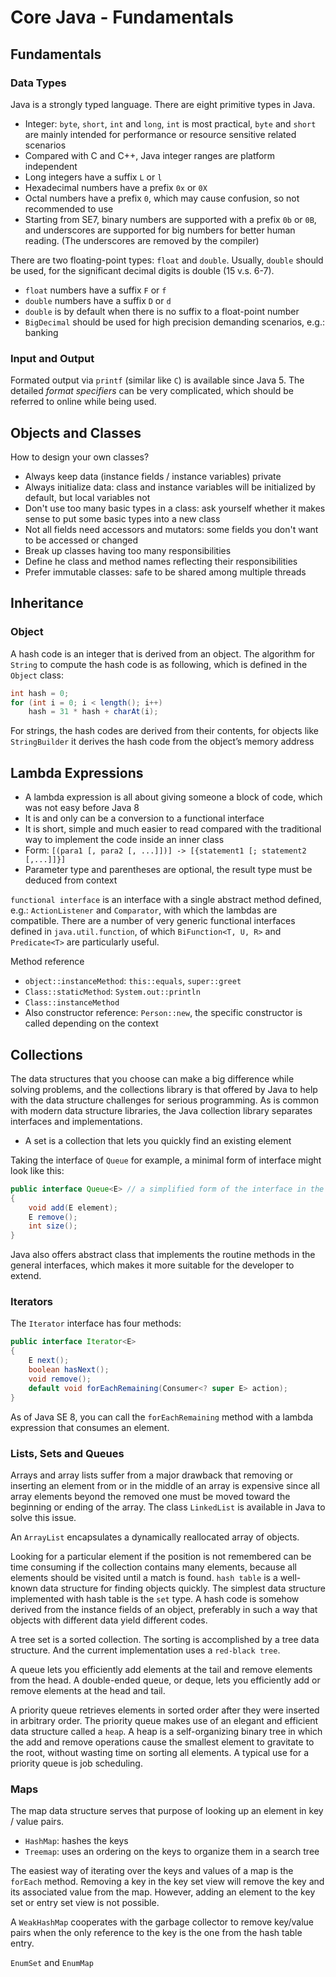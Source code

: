 # Core Java - Fundamentals

## Fundamentals

### Data Types

Java is a strongly typed language. There are eight primitive types in Java.

* Integer: `byte`, `short`, `int` and `long`, `int` is most practical, `byte`
  and `short` are mainly intended for performance or resource sensitive related
  scenarios
* Compared with C and C++, Java integer ranges are platform independent
* Long integers have a suffix `L` or `l`
* Hexadecimal numbers have a prefix `0x` or `0X`
* Octal numbers have a prefix `0`, which may cause confusion, so not recommended
  to use
* Starting from SE7, binary numbers are supported with a prefix `0b` or `0B`,
  and underscores are supported for big numbers for better human reading. (The
  underscores are removed by the compiler)

There are two floating-point types: `float` and `double`. Usually, `double`
should be used, for the significant decimal digits is double (15 v.s. 6-7).

* `float` numbers have a suffix `F` or `f`
* `double` numbers have a suffix `D` or `d`
* `double` is by default when there is no suffix to a float-point number
* `BigDecimal` should be used for high precision demanding scenarios, e.g.:
  banking

### Input and Output

Formated output via `printf` (similar like `C`) is available since Java 5. The
detailed *format specifiers* can be very complicated, which should be referred
to online while being used.

## Objects and Classes

How to design your own classes?

* Always keep data (instance fields / instance variables) private
* Always initialize data: class and instance variables will be initialized by
  default, but local variables not
* Don't use too many basic types in a class: ask yourself whether it makes sense
  to put some basic types into a new class
* Not all fields need accessors and mutators: some fields you don't want to be
  accessed or changed
* Break up classes having too many responsibilities
* Define he class and method names reflecting their responsibilities
* Prefer immutable classes: safe to be shared among multiple threads

## Inheritance

### Object

A hash code is an integer that is derived from an object. The algorithm for
`String` to compute the hash code is as following, which is defined in the
`Object` class:

```java
int hash = 0;
for (int i = 0; i < length(); i++)
    hash = 31 * hash + charAt(i);
```

For strings, the hash codes are derived from their contents, for objects like
`StringBuilder` it derives the hash code from the object’s memory address

## Lambda Expressions

* A lambda expression is all about giving someone a block of code, which was not
  easy before Java 8
* It is and only can be a conversion to a functional interface
* It is short, simple and much easier to read compared with the traditional way
  to implement the code inside an inner class
* Form: `[(para1 [, para2 [, ...]])] -> [{statement1 [; statement2 [,...]]}]`
* Parameter type and parentheses are optional, the result type must be deduced
  from context

`functional interface` is an interface with a single abstract method defined,
e.g.: `ActionListener` and `Comparator`, with which the lambdas are compatible.
There are a number of very generic functional interfaces defined in
`java.util.function`, of which `BiFunction<T, U, R>` and `Predicate<T>` are
particularly useful.

Method reference

* `object::instanceMethod`: `this::equals`, `super::greet`
* `Class::staticMethod`: `System.out::println`
* `Class::instanceMethod`
* Also constructor reference: `Person::new`, the specific constructor is called
  depending on the context

## Collections

The data structures that you choose can make a big difference while solving
problems, and the collections library is that offered by Java to help with the
data structure challenges for serious programming. As is common with modern data
structure libraries, the Java collection library separates interfaces and
implementations.

* A set is a collection that lets you quickly find an existing element

Taking the interface of `Queue` for example, a minimal form of interface might
look like this:

```java
public interface Queue<E> // a simplified form of the interface in the standard library
{
    void add(E element);
    E remove();
    int size();
}
```

Java also offers abstract class that implements the routine methods in the
general interfaces, which makes it more suitable for the developer to extend.

### Iterators

The `Iterator` interface has four methods:

```java
public interface Iterator<E>
{
    E next();
    boolean hasNext();
    void remove();
    default void forEachRemaining(Consumer<? super E> action);
}
```

As of Java SE 8, you can call the `forEachRemaining` method with a lambda
expression that consumes an element.

### Lists, Sets and Queues

Arrays and array lists suffer from a major drawback that removing or inserting
an element from or in the middle of an array is expensive since all array
elements beyond the removed one must be moved toward the beginning or ending of
the array. The class `LinkedList` is available in Java to solve this issue.

An `ArrayList` encapsulates a dynamically reallocated array of objects.

Looking for a particular element if the position is not remembered can be time
consuming if the collection contains many elements, because all elements should
be visited until a match is found. `hash table` is a well-known data structure
for finding objects quickly. The simplest data structure implemented with hash
table is the `set` type. A hash code is somehow derived from the instance fields
of an object, preferably in such a way that objects with different data yield
different codes.

A tree set is a sorted collection. The sorting is accomplished by a tree data
structure. And the current implementation uses a `red-black tree`.

A queue lets you efficiently add elements at the tail and remove elements from
the head. A double-ended queue, or deque, lets you efficiently add or remove
elements at the head and tail.

A priority queue retrieves elements in sorted order after they were inserted in
arbitrary order. The priority queue makes use of an elegant and efficient data
structure called a `heap`. A heap is a self-organizing binary tree in which the
add and remove operations cause the smallest element to gravitate to the root,
without wasting time on sorting all elements. A typical use for a priority queue
is job scheduling.

### Maps

The map data structure serves that purpose of looking up an element in key / value pairs.

* `HashMap`: hashes the keys
* `Treemap`: uses an ordering on the keys to organize them in a search tree

The easiest way of iterating over the keys and values of a map is the `forEach`
method. Removing a key in the key set view will remove the key and its
associated value from the map. However, adding an element to the key set or
entry set view is not possible.

A `WeakHashMap` cooperates with the garbage collector to remove key/value pairs
when the only reference to the key is the one from the hash table entry.

`EnumSet` and `EnumMap`